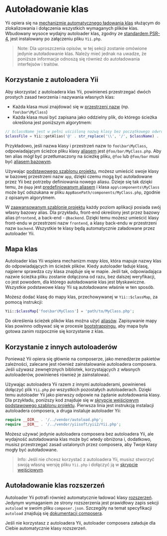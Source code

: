 Autoładowanie klas
==================

Yii opiera się na [mechanizmie automatycznego ładowania klas](http://www.php.net/manual/pl/language.oop5.autoload.php) służącym do 
zlokalizowania i dołączenia wszystkich wymaganych plików klas. Wbudowany wysoce wydajny autoloader klas, zgodny ze 
[standardem PSR-4](https://github.com/php-fig/fig-standards/blob/master/accepted/PSR-4-autoloader.md), jest instalowany po załączeniu 
pliku `Yii.php`.

> Note: Dla uproszczenia opisów, w tej sekcji zostanie omówione jedynie autoładowanie klas. Należy mieć jednak na uwadze, że poniższe 
  informacje odnoszą się również do autoładowania interfejsów i traitów.


Korzystanie z autoloadera Yii <span id="using-yii-autoloader"></span>
-----------------------------

Aby skorzystać z autoloadera klas Yii, powinieneś przestrzegać dwóch prostych zasad tworzenia i nazywania własnych klas:

* Każda klasa musi znajdować się w [przestrzeni nazw](https://secure.php.net/manual/pl/language.namespaces.php) (np. `foo\bar\MyClass`)
* Każda klasa musi być zapisana jako oddzielny plik, do którego ścieżka określona jest poniższym algorytmem:

```php
// $className jest w pełni uściśloną nazwą klasy bez początkowego odwrotnego ukośnika
$classFile = Yii::getAlias('@' . str_replace('\\', '/', $className) . '.php');
```

Przykładowo, jeśli nazwa klasy i przestrzeń nazw to `foo\bar\MyClass`, odpowiadającym ścieżce pliku klasy [aliasem](concept-aliases.md) 
jest `@foo/bar/MyClass.php`. Aby ten alias mógł być przetłumaczony na ścieżkę pliku, `@foo` lub `@foo/bar` musi być 
[aliasem bazowym](concept-aliases.md#defining-aliases).

Używając [podstawowego szablonu projektu](start-installation.md), możesz umieścić swoje klasy w bazowej przestrzeni nazw `app`, dzięki 
czemu mogą być autoładowane przez Yii bez potrzeby definiowania nowego aliasu. Dzieje się tak dzięki temu, że `@app` jest 
[predefiniowanym aliasem](concept-aliases.md#predefined-aliases) i klasa `app\components\MyClass` może być odszukana w pliku 
`AppBasePath/components/MyClass.php`, zgodnie z opisanym algorytmem.

W [zaawansowanym szablonie projektu](https://github.com/yiisoft/yii2-app-advanced/blob/master/docs/guide/README.md) każdy poziom 
aplikacji posiada swój własny bazowy alias. Dla przykładu, front-end określony jest przez bazowy alias `@frontend`, a back-end - 
`@backend`. Dzięki temu możesz umieścić klasy front-endu w przestrzeni nazw `frontend`, a klasy back-endu w przestrzeni nazw `backend`. 
Wszystkie te klasy będą automatycznie załadowane przez autoloader Yii.


Mapa klas <span id="class-map"></span>
---------

Autoloader klas Yii wspiera mechanizm *mapy klas*, która mapuje nazwy klas do odpowiadających im ścieżek plików. 
Kiedy autoloader ładuje klasę, najpierw sprawdza czy klasa znajduje się w mapie. Jeśli tak, odpowiadająca nazwie ścieżka pliku zostanie 
dołączona od razu, bez dalszej weryfikacji, co jest powodem, dla którego autoładowanie klas jest błyskawiczne. Wszystkie podstawowe 
klasy Yii są autoładowane właśnie w ten sposób.

Możesz dodać klasę do mapy klas, przechowywanej w `Yii::$classMap`, za pomocą instrukcji:

```php
Yii::$classMap['foo\bar\MyClass'] = 'path/to/MyClass.php';
```

Do określenia ścieżek plików klas można użyć [aliasów](concept-aliases.md). Zapisywanie mapy klas powinno odbywać się w procesie 
[bootstrappingu](runtime-bootstrapping.md), aby mapa była gotowa zanim rozpocznie się korzystanie z klas.


Korzystanie z innych autoloaderów <span id="using-other-autoloaders"></span>
---------------------------------

Ponieważ Yii opiera się głównie na composerze, jako menedżerze pakietów zależności, zalecane jest również zainstalowanie autoloadera 
composera. Jeśli używasz zewnętrznych bibliotek, korzystających z własnych autoloaderów, powinieneś również je zainstalować.

Używając autoloadera Yii razem z innymi autoloaderami, powinieneś dołączyć plik `Yii.php` *po* wszystkich pozostałych autoloaderach. Dzięki temu 
autoloader Yii jako pierwszy odpowie na żądanie autoładowania klasy. Dla przykładu, poniższy kod znajduje się 
w [skrypcie wejściowym](structure-entry-scripts.md) [podstawowego szablonu projektu](start-installation.md). Pierwsza linia jest 
instrukcją instalacji autoloadera composera, a druga instaluje autoloader Yii:

```php
require __DIR__ . '/../vendor/autoload.php';
require __DIR__ . '/../vendor/yiisoft/yii2/Yii.php';
```

Możesz używać jedynie autoloadera composera bez autoloadera Yii, ale wydajność autoładowania klas może być wtedy obniżona i, dodatkowo, 
musisz przestrzegać zasad ustalonych przez composera, aby Twoje klasy mogły być autoładowane.

> Info: Jeśli nie chcesz korzystać z autoloadera Yii, musisz stworzyć swoją własną wersję pliku `Yii.php` i dołączyć ją 
  w [skrypcie wejściowym](structure-entry-scripts.md).


Autoładowanie klas rozszerzeń <span id="autoloading-extension-classes"></span>
-----------------------------

Autoloader Yii potrafi również automatycznie ładować klasy [rozszerzeń](structure-extensions.md). Jedynym wymaganiem ze strony 
rozszerzenia jest prawidłowy zapis sekcji `autoload` w swoim pliku `composer.json`. Szczegóły na temat specyfikacji `autoload` znajdują 
się [dokumentacji composera](https://getcomposer.org/doc/04-schema.md#autoload).

Jeśli nie korzystasz z autoloadera Yii, autoloader composera załaduje dla Ciebie automatycznie klasy rozszerzeń.
